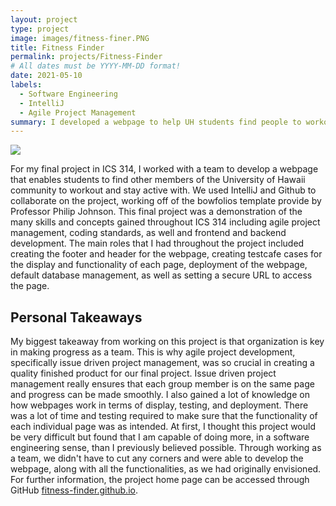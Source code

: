 ```yaml
---
layout: project
type: project
image: images/fitness-finer.PNG
title: Fitness Finder
permalink: projects/Fitness-Finder
# All dates must be YYYY-MM-DD format!
date: 2021-05-10
labels:
  - Software Engineering
  - IntelliJ
  - Agile Project Management
summary: I developed a webpage to help UH students find people to workout with for my final project in ICS 314.
---
```


<img class="ui image" src="{{ site.baseurl }}/images/sessions.PNG">

For my final project in ICS 314, I worked with a team to develop a webpage that enables students to find other members of the University of Hawaii community to workout and stay active with. We used IntelliJ and Github to collaborate on the project, working off of the bowfolios template provide by Professor Philip Johnson. This final project was a demonstration of the many skills and concepts gained throughout ICS 314 including agile project management, coding standards, as well and frontend and backend development. The main roles that I had throughout the project included creating the footer and header for the webpage, creating testcafe cases for the display and functionality of each page, deployment of the webpage, default database management, as well as setting a secure URL to access the page. 

## Personal Takeaways
My biggest takeaway from working on this project is that organization is key in making progress as a team. This is why agile project development, specifically issue driven project management, was so crucial in creating a quality finished product for our final project. Issue driven project management really ensures that each group member is on the same page and progress can be made smoothly. I also gained a lot of knowledge on how webpages work in terms of display, testing, and deployment. There was a lot of time and testing required to make sure that the functionality of each individual page was as intended. At first, I thought this project would be very difficult but found that I am capable of doing more, in a software engineering sense, than I previously believed possible. Through working as a team, we didn't have to cut any corners and were able to develop the webpage, along with all the functionalities, as we had originally envisioned. For further information, the project home page can be accessed through GitHub [fitness-finder.github.io](https://fitness-finder.github.io/).


